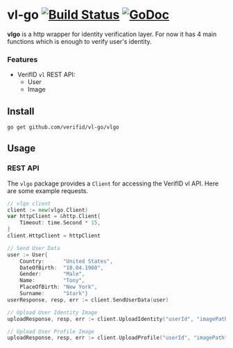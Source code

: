 # vl-go [![Build Status](https://travis-ci.org/verifid/vl-go.svg?branch=master)](https://travis-ci.org/verifid/vl-go) [![GoDoc](https://godoc.org/github.com/verifid/vl-go/vlgo?status.svg)](https://godoc.org/github.com/verifid/vl-go/vlgo)


**vlgo** is a http wrapper for identity verification layer. For now it has 4 main functions which is enough to verify user's identity.

### Features

* VerifID `vl` REST API:
    * User
    * Image

## Install

    go get github.com/verifid/vl-go/vlgo

## Usage

### REST API

The `vlgo` package provides a `Client` for accessing the VerifID vl API. Here are some example requests.

```go
// vlgo client
client := new(vlgo.Client)
var httpClient = &http.Client{
    Timeout: time.Second * 15,
}
client.HttpClient = httpClient

// Send User Data
user := User{
    Country:      "United States",
    DateOfBirth:  "10.04.1980",
    Gender:       "Male",
    Name:         "Tony",
    PlaceOfBirth: "New York",
    Surname:      "Stark"}
userResponse, resp, err := client.SendUserData(user)

// Upload User Identity Image
uploadResponse, resp, err := client.UploadIdentity("userId", "imagePath")

// Upload User Profile Image
uploadResponse, resp, err := client.UploadProfile("userId", "imagePath")
```
